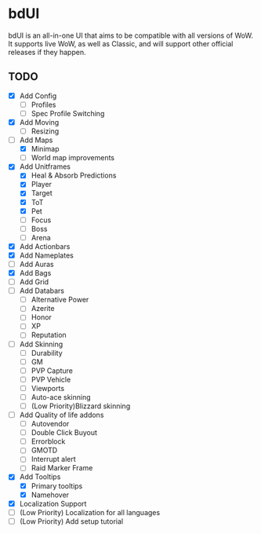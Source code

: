 # bdUI
bdUI is an all-in-one UI that aims to be compatible with all versions of WoW. It supports live WoW, as well as Classic, and will support other official releases if they happen.


## TODO
- [x] Add Config
	- [ ] Profiles
	- [ ] Spec Profile Switching
- [x] Add Moving
	- [ ] Resizing
- [ ] Add Maps
	- [x] Minimap
	- [ ] World map improvements
- [x] Add Unitframes
	- [x] Heal & Absorb Predictions
	- [x] Player
	- [x] Target
	- [x] ToT
	- [x] Pet
	- [ ] Focus
	- [ ] Boss
	- [ ] Arena
- [x] Add Actionbars
- [x] Add Nameplates
- [ ] Add Auras
- [x] Add Bags
- [ ] Add Grid
- [ ] Add Databars
	- [ ] Alternative Power
	- [ ] Azerite
	- [ ] Honor
	- [ ] XP
	- [ ] Reputation
- [ ] Add Skinning
	- [ ] Durability
	- [ ] GM
	- [ ] PVP Capture
	- [ ] PVP Vehicle
	- [ ] Viewports
	- [ ] Auto-ace skinning
	- [ ] \(Low Priority)Blizzard skinning
- [ ] Add Quality of life addons
	- [ ] Autovendor
	- [ ] Double Click Buyout
	- [ ] Errorblock
	- [ ] GMOTD
	- [ ] Interrupt alert
	- [ ] Raid Marker Frame
- [x] Add Tooltips
	- [x] Primary tooltips
	- [x] Namehover
- [x] Localization Support
- [ ] \(Low Priority) Localization for all languages
- [ ] \(Low Priority) Add setup tutorial